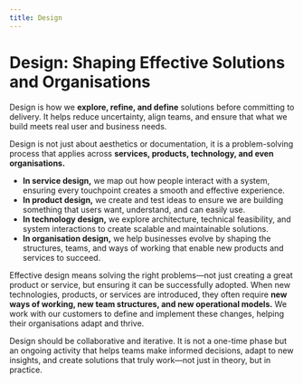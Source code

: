 ```yaml
---
title: Design
---
```

# Design: Shaping Effective Solutions and Organisations
Design is how we **explore, refine, and define** solutions before committing to delivery. It helps reduce uncertainty, align teams, and ensure that what we build meets real user and business needs.

Design is not just about aesthetics or documentation, it is a problem-solving process that applies across **services, products, technology, and even organisations.**

* **In service design,** we map out how people interact with a system, ensuring every touchpoint creates a smooth and effective experience.
* **In product design,** we create and test ideas to ensure we are building something that users want, understand, and can easily use.
* **In technology design,** we explore architecture, technical feasibility, and system interactions to create scalable and maintainable solutions.
* **In organisation design,** we help businesses evolve by shaping the structures, teams, and ways of working that enable new products and services to succeed.

Effective design means solving the right problems—not just creating a great product or service, but ensuring it can be successfully adopted. When new technologies, products, or services are introduced, they often require **new ways of working, new team structures, and new operational models.** We work with our customers to define and implement these changes, helping their organisations adapt and thrive.

Design should be collaborative and iterative. It is not a one-time phase but an ongoing activity that helps teams make informed decisions, adapt to new insights, and create solutions that truly work—not just in theory, but in practice.

<!-- It's hard to disagree with anything in this section.  I believe where we need to focus is on SCALE and expectations.  SCALE - How do we guarantee this all the time, eveytime from everyone?  Expectations - who do we expect to do this? SME? Role defined? Seniority? Everyone? -->
